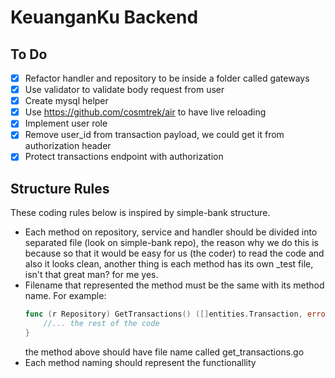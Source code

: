 # KeuanganKu Backend

## To Do
- [x] Refactor handler and repository to be inside a folder called gateways
- [x] Use validator to validate body request from user
- [x] Create mysql helper
- [x] Use https://github.com/cosmtrek/air to have live reloading
- [x] Implement user role
- [x] Remove user_id from transaction payload, we could get it from authorization header
- [x] Protect transactions endpoint with authorization

## Structure Rules
These coding rules below is inspired by simple-bank structure.
- Each method on repository, service and handler should be divided into separated file (look on simple-bank repo), the reason why we do this
is because so that it would be easy for us (the coder) to read the code and also it looks clean, another thing is each method has its own
_test file, isn't that great man? for me yes.
- Filename that represented the method must be the same with its method name.
    For example:
    ```go
    func (r Repository) GetTransactions() ([]entities.Transaction, error) {
        //... the rest of the code
    }
    ```
    the method above should have file name called get_transactions.go
- Each method naming should represent the functionallity
